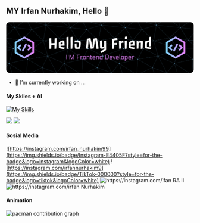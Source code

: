 ## MY Irfan Nurhakim, Hello 👋


![Irfan Nurhakim](img/banner1.png)
<!--
**Irfan-Nurhakim/Irfan-Nurhakim** is a ✨ _special_ ✨ repository because its `README.md` (this file) appears on your GitHub profile.

Here are some ideas to get you started:

- 🔭 I’m currently working on ...
- 🌱 I’m currently learning ...
- 👯 I’m looking to collaborate on ...
- 🤔 I’m looking for help with ...
- 💬 Ask me about ...
- 📫 How to reach me: ...
- 😄 Pronouns: ...
- ⚡ Fun fact: ...
-->

- 🔭 I’m currently working on ...


#### My Skiles +  AI

[![My Skills](https://skillicons.dev/icons?i=html,css,javascript,php,python,laravel,flutter,mysql,=light)](https://skillicons.dev)
 
<img src="https://img.shields.io/badge/ChatGPT-74aa9c?style=for-the-badge&logo=openai&logoColor=white" /> <img src="https://img.shields.io/badge/Google%20Gemini-8E75B2?style=for-the-badge&logo=googlegemini&logoColor=white"/>

#### Sosial Media

![https://instagram.com/irfan_nurhakim99](https://img.shields.io/badge/Instagram-E4405F?style=for-the-badge&logo=instagram&logoColor=white) ![https://instagram.com/irfannurhakim9](https://img.shields.io/badge/TikTok-000000?style=for-the-badge&logo=tiktok&logoColor=white) ![https://instagram.com/ifan RA II](https://img.shields.io/badge/Facebook-1877F2?style=for-the-badge&logo=facebook&logoColor=white) ![https://instagram.com/irfan Nurhakim](https://img.shields.io/badge/LinkedIn-0077B5?style=for-the-badge&logo=linkedin&logoColor=white)

#### Animation
<picture>
  <source media="(prefers-color-scheme: dark)" srcset="https://raw.githubusercontent.com/maurodesouz/maurodesouz/output/pacman-contribution-graph-dark.svg">
  <source media="(prefers-color-scheme: light)" srcset="https://raw.githubusercontent.com/maurodesouz/maurodesouz/output/pacman-contribution-graph.svg">
  <img alt="pacman contribution graph" src="https://raw.githubusercontent.com/maurodesouz/maurodesouz/output/pacman-contribution-graph.svg">
</picture>
